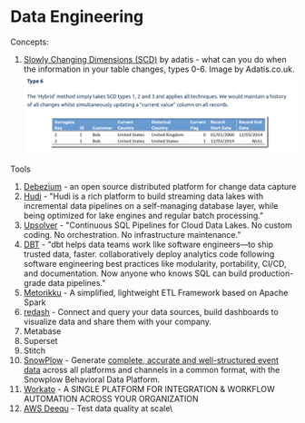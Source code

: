 # Data Engineering

Concepts:

1. [Slowly Changing Dimensions (SCD)](https://adatis.co.uk/introduction-to-slowly-changing-dimensions-scd-types/) by adatis - what can you do when the information in your table changes, types 0-6. Image by Adatis.co.uk.\
   ![](<../../.gitbook/assets/image (17).png>)

Tools

1. [Debezium](https://debezium.io) - an open source distributed platform for change data capture
2. [Hudi](https://hudi.apache.org) - "Hudi is a rich platform to build streaming data lakes with incremental data pipelines on a self-managing database layer, while being optimized for lake engines and regular batch processing."
3. [Upsolver](https://www.upsolver.com) - "Continuous SQL Pipelines for Cloud Data Lakes. No custom coding. No orchestration. No infrastructure maintenance."
4. [DBT](https://www.getdbt.com) - "dbt helps data teams work like software engineers—to ship trusted data, faster. collaboratively deploy analytics code following software engineering best practices like modularity, portability, CI/CD, and documentation. Now anyone who knows SQL can build production-grade data pipelines."
5. [Metorikku](https://github.com/YotpoLtd/metorikku) - A simplified, lightweight ETL Framework based on Apache Spark
6. [redash](https://redash.io) - Connect and query your data sources, build dashboards to visualize data and share them with your company.
7. Metabase
8. Superset
9. Stitch
10. [SnowPlow](https://snowplowanalytics.com) - Generate [complete, accurate and well-structured event data](https://snowplowanalytics.com/web-and-mobile-data/) across all platforms and channels in a common format, with the Snowplow Behavioral Data Platform.
11. [Workato](https://www.workato.com) - A SINGLE PLATFORM FOR INTEGRATION & WORKFLOW AUTOMATION ACROSS YOUR ORGANIZATION
12. [AWS Deequ](https://aws.amazon.com/blogs/big-data/test-data-quality-at-scale-with-deequ/) - Test data quality at scale\


&#x20;
